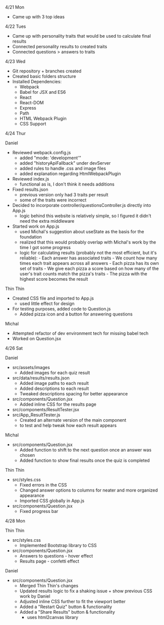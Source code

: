 4/21 Mon
- Came up with 3 top ideas

4/22 Tues
- Came up with personality traits that would be used to calculate final results
- Connected personality results to created traits
- Connected questions > answers to traits

4/23 Wed
- Git repository + branches created
- Created basic folders structure
- Installed Dependencies:
    - Webpack
    - Babel for JSX and ES6
    - React
    - React-DOM
    - Express
    - Path
    - HTML Webpack Plugin
    - CSS Support

4/24 Thur

Daniel
- Reviewed webpack.config.js
    - added "mode: 'development'"
    - added "historyApiFallback" under devServer
    - added rules to handle .css and image files
    - added explanation regarding HtmlWebpackPlugin
- Reviewed index.js
    - functional as is, I don't think it needs additions
- Fixed results.json
    - previous version only had 3 traits per result
    - some of the traits were incorrect
- Decided to incorporate controller/questionsController.js directly into App.js
    - logic behind this website is relatively simple, so I figured it didn't need the extra middleware
- Started work on App.js
    - used Michal's suggestion about useState as the basis for the foundation
    - realized that this would probably overlap with Michal's work by the time I got some progress
    - logic for calculating results (probably not the most efficient, but it's reliable):
            - Each answer has associated traits
            - We count how many times each trait appears across all answers
            - Each pizza has its own set of traits
            - We give each pizza a score based on how many of the user's trait counts match the pizza's traits
            - The pizza with the highest score becomes the result

Thin Thin
- Created CSS file and imported to App.js
    - used little effect for design
- For testing purposes, added code to Question.js
    - Added pizza icon and a button for answering questions

Michal
- Attempted refactor of dev environment tech for missing babel tech
- Worked on Question.jsx

4/26 Sat

Daniel 
- src/assets/images
    - Added images for each quiz result
- src/data/results/results.json
    - Added image paths to each result
    - Added descriptions to each result
    - Tweaked descriptions spacing for better appearance
- src/components/Question.jsx
    - Added inline CSS for the results page
- src/components/ResultTester.jsx
- src/App_ResultTester.js
    - Created an alternate version of the main component
    - to test and help tweak how each result appears

Michal
- src/components/Question.jsx
    - Added function to shift to the next question once an answer was chosen
    - Added function to show final results once the quiz is completed

Thin Thin
- src/styles.css
    - Fixed errors in the CSS
    - Changed answer options to columns for neater and more organized appearance
    - Imported CSS globally in App.js
- src/components/Question.jsx
    - Fixed progress bar

4/28 Mon

Thin Thin
- src/styles.css
    - Implemented Bootstrap library to CSS
- src/components/Question.jsx
    - Answers to questions - hover effect
    - Results page - confetti effect

Daniel
- src/components/Question.jsx
    - Merged Thin Thin's changes
    - Updated results logic to fix a shaking issue + show previous CSS work by Daniel
    - Adjusted inline CSS further to fit the viewport better
    - Added a "Restart Quiz" button & functionality
    - Added a "Share Results" button & functionality
        - uses html2canvas library